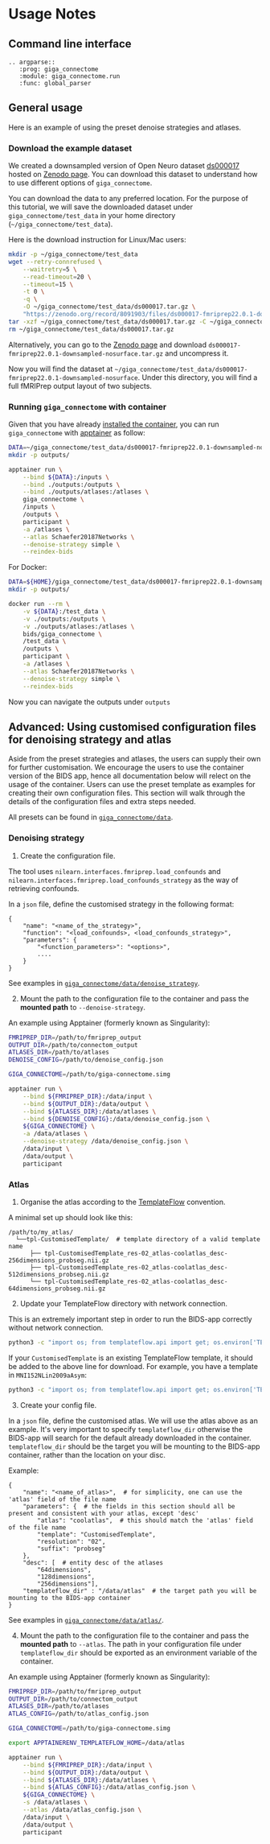# Usage Notes

## Command line interface

```{eval-rst}
.. argparse::
   :prog: giga_connectome
   :module: giga_connectome.run
   :func: global_parser
```

## General usage

Here is an example of using the preset denoise strategies and atlases.

### Download the example dataset

We created a downsampled version of Open Neuro dataset
[ds000017](https://openneuro.org/datasets/ds000017/versions/00001)
hosted on [Zenodo page](https://zenodo.org/records/8091903).
You can download this dataset to understand how to use different options of `giga_connectome`.

You can download the data to any preferred location.
For the purpose of this tutorial, we will save the downloaded dataset under `giga_connectome/test_data`
in your home directory (`~/giga_connectome/test_data`).

Here is the download instruction for Linux/Mac users:

```bash
mkdir -p ~/giga_connectome/test_data
wget --retry-connrefused \
    --waitretry=5 \
    --read-timeout=20 \
    --timeout=15 \
    -t 0 \
    -q \
    -O ~/giga_connectome/test_data/ds000017.tar.gz \
    "https://zenodo.org/record/8091903/files/ds000017-fmriprep22.0.1-downsampled-nosurface.tar.gz?download=1"
tar -xzf ~/giga_connectome/test_data/ds000017.tar.gz -C ~/giga_connectome/test_data/
rm ~/giga_connectome/test_data/ds000017.tar.gz
```

Alternatively, you can go to the [Zenodo page](https://zenodo.org/records/8091903) and download
`ds000017-fmriprep22.0.1-downsampled-nosurface.tar.gz` and uncompress it.

Now you will find the dataset at `~/giga_connectome/test_data/ds000017-fmriprep22.0.1-downsampled-nosurface`.
Under this directory, you will find a full fMRIPrep output layout of two subjects.

### Running `giga_connectome` with container

Given that you have already [installed the container](./installation.md), you can run `giga_connectome` with
[apptainer](https://apptainer.org/) as follow:

```bash
DATA=~/giga_connectome/test_data/ds000017-fmriprep22.0.1-downsampled-nosurface
mkdir -p outputs/

apptainer run \
    --bind ${DATA}:/inputs \
    --bind ./outputs:/outputs \
    --bind ./outputs/atlases:/atlases \
    giga_connectome \
    /inputs \
    /outputs \
    participant \
    -a /atlases \
    --atlas Schaefer20187Networks \
    --denoise-strategy simple \
    --reindex-bids
```

For Docker:

```bash
DATA=${HOME}/giga_connectome/test_data/ds000017-fmriprep22.0.1-downsampled-nosurface
mkdir -p outputs/

docker run --rm \
    -v ${DATA}:/test_data \
    -v ./outputs:/outputs \
    -v ./outputs/atlases:/atlases \
    bids/giga_connectome \
    /test_data \
    /outputs \
    participant \
    -a /atlases \
    --atlas Schaefer20187Networks \
    --denoise-strategy simple \
    --reindex-bids
```

Now you can navigate the outputs under `outputs`

## Advanced: Using customised configuration files for denoising strategy and atlas

Aside from the preset strategies and atlases, the users can supply their own for further customisation.
We encourage the users to use the container version of the BIDS app, hence all documentation below will relect on the usage of the container.
Users can use the preset template as examples for creating their own configuration files.
This section will walk through the details of the configuration files and extra steps needed.

All presets can be found in [`giga_connectome/data`](https://github.com/bids-apps/giga_connectome/tree/main/giga_connectome/data).

### Denoising strategy

1. Create the configuration file.

The tool uses `nilearn.interfaces.fmriprep.load_confounds` and `nilearn.interfaces.fmriprep.load_confounds_strategy`
as the way of retrieving confounds.

In a `json` file, define the customised strategy in the following format:

```
{
    "name": "<name_of_the_strategy>",
    "function": "<load_confounds>, <load_confounds_strategy>",
    "parameters": {
        "<function_parameters>": "<options>",
        ....
    }
}
```

See examples in [`giga_connectome/data/denoise_strategy`](https://github.com/bids-apps/giga_connectome/tree/main/giga_connectome/data/denoise_strategy).

2. Mount the path to the configuration file to the container and pass the **mounted path** to `--denoise-strategy`.

An example using Apptainer (formerly known as Singularity):

```bash
FMRIPREP_DIR=/path/to/fmriprep_output
OUTPUT_DIR=/path/to/connectom_output
ATLASES_DIR=/path/to/atlases
DENOISE_CONFIG=/path/to/denoise_config.json

GIGA_CONNECTOME=/path/to/giga-connectome.simg

apptainer run \
    --bind ${FMRIPREP_DIR}:/data/input \
    --bind ${OUTPUT_DIR}:/data/output \
    --bind ${ATLASES_DIR}:/data/atlases \
    --bind ${DENOISE_CONFIG}:/data/denoise_config.json \
    ${GIGA_CONNECTOME} \
    -a /data/atlases \
    --denoise-strategy /data/denoise_config.json \
    /data/input \
    /data/output \
    participant
```

### Atlas

1. Organise the atlas according to the [TemplateFlow](https://www.templateflow.org/python-client/0.7.1/naming.html) convention.

A minimal set up should look like this:

```
/path/to/my_atlas/
  └──tpl-CustomisedTemplate/  # template directory of a valid template name
      ├── tpl-CustomisedTemplate_res-02_atlas-coolatlas_desc-256dimensions_probseg.nii.gz
      ├── tpl-CustomisedTemplate_res-02_atlas-coolatlas_desc-512dimensions_probseg.nii.gz
      └── tpl-CustomisedTemplate_res-02_atlas-coolatlas_desc-64dimensions_probseg.nii.gz
```

2. Update your TemplateFlow directory with network connection.

This is an extremely important step in order to run the BIDS-app correctly without network connection.

```bash
python3 -c "import os; from templateflow.api import get; os.environ['TEMPLATEFLOW_HOME'] = '/path/to/my_atlas'; get(['MNI152NLin2009cAsym', 'MNI152NLin6Asym'])"
```

If your `CustomisedTemplate` is an existing TemplateFlow template, it should be added to the above line for download.
For example, you have a template in `MNI152NLin2009aAsym`:

```bash
python3 -c "import os; from templateflow.api import get; os.environ['TEMPLATEFLOW_HOME'] = '/path/to/my_atlas'; get(['MNI152NLin2009cAsym', 'MNI152NLin6Asym', 'MNI152NLin2009aAsym'])"
```

3. Create your config file.

In a `json` file, define the customised atlas. We will use the atlas above as an example.
It's very important to specify `templateflow_dir` otherwise the BIDS-app will search for the default already downloaded in the container.
`templateflow_dir` should be the target you will be mounting to the BIDS-app container, rather than the location on your disc.

Example:
```
{
    "name": "<name_of_atlas>",  # for simplicity, one can use the 'atlas' field of the file name
    "parameters": {  # the fields in this section should all be present and consistent with your atlas, except 'desc'
        "atlas": "coolatlas",  # this should match the 'atlas' field of the file name
        "template": "CustomisedTemplate",
        "resolution": "02",
        "suffix": "probseg"
    },
    "desc": [  # entity desc of the atlases
        "64dimensions",
        "128dimensions",
        "256dimensions"],
    "templateflow_dir" : "/data/atlas"  # the target path you will be mounting to the BIDS-app container
}
```

See examples in [`giga_connectome/data/atlas/`](../../giga_connectome/data/atlas/).

4. Mount the path to the configuration file to the container and pass the **mounted path** to `--atlas`.
The path in your configuration file under `templateflow_dir` should be exported as an environment variable of the container.

An example using Apptainer (formerly known as Singularity):

```bash
FMRIPREP_DIR=/path/to/fmriprep_output
OUTPUT_DIR=/path/to/connectom_output
ATLASES_DIR=/path/to/atlases
ATLAS_CONFIG=/path/to/atlas_config.json

GIGA_CONNECTOME=/path/to/giga-connectome.simg

export APPTAINERENV_TEMPLATEFLOW_HOME=/data/atlas

apptainer run \
    --bind ${FMRIPREP_DIR}:/data/input \
    --bind ${OUTPUT_DIR}:/data/output \
    --bind ${ATLASES_DIR}:/data/atlases \
    --bind ${ATLAS_CONFIG}:/data/atlas_config.json \
    ${GIGA_CONNECTOME} \
    -s /data/atlases \
    --atlas /data/atlas_config.json \
    /data/input \
    /data/output \
    participant
```
